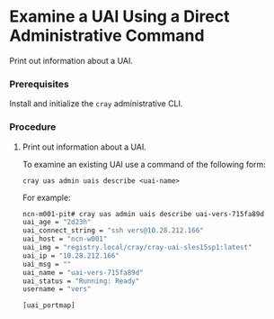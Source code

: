 # Examine a UAI Using a Direct Administrative Command

Print out information about a UAI.

### Prerequisites

Install and initialize the `cray` administrative CLI.

### Procedure

1.  Print out information about a UAI.

    To examine an existing UAI use a command of the following form:

    ```
    cray uas admin uais describe <uai-name>
    ```
    For example:

    ```bash
    ncn-m001-pit# cray uas admin uais describe uai-vers-715fa89d
    uai_age = "2d23h"
    uai_connect_string = "ssh vers@10.28.212.166"
    uai_host = "ncn-w001"
    uai_img = "registry.local/cray/cray-uai-sles15sp1:latest"
    uai_ip = "10.28.212.166"
    uai_msg = ""
    uai_name = "uai-vers-715fa89d"
    uai_status = "Running: Ready"
    username = "vers"

    [uai_portmap]
    ```

